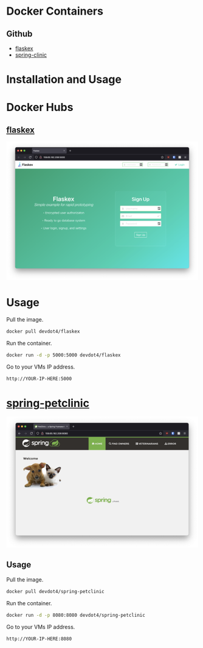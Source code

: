 # Docker Containers
## Github
- [flaskex](/flaskex)
- [spring-clinic](/apache2)

# Installation and Usage
# Docker Hubs
## [flaskex](https://hub.docker.com/repository/docker/devdot4/flaskex)
![Flaskex](flaskex.png)
# Usage
Pull the image.
```bash
docker pull devdot4/flaskex
```
Run the container.
```bash
docker run -d -p 5000:5000 devdot4/flaskex
```
Go to your VMs IP address.
```bash
http://YOUR-IP-HERE:5000
```
# 
# [spring-petclinic](https://hub.docker.com/repository/docker/devdot4/flaskex)
![spring-petclinic](spring-petclinic.png)
## Usage
Pull the image.
```bash
docker pull devdot4/spring-petclinic
```
Run the container.
```bash
docker run -d -p 8080:8080 devdot4/spring-petclinic
```
Go to your VMs IP address.
```bash
http://YOUR-IP-HERE:8080
```